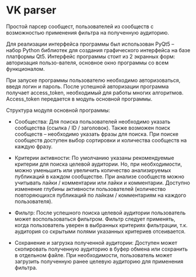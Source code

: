 # VK parser
Простой парсер сообщест, пользователей из сообществ с возможностью применения фильтра на полученную аудиторию.

Для реализации интерфейса программы был использован PyQt5 – набор Python библиотек для создания графического интерфейса на базе платформы Qt5. Интерфейс программы стоит из 2 экранных форм: авторизация пользо-вателя, основное окно программы со всем функционалом.

При запуске программы пользователю необходимо авторизоваться, введя логин и пароль. После успешной авторизации программа получает access_token, необходимый для работы многих алгоритмов. Access_token передается в модуль основной программы.


Структура модуля основной программы:

- Сообщества:
Для поиска пользователей необходимо указать сообщества (ссылка / ID / заголовок). Также возможен поиск сообществ – необходимо указать фразы для поиска. При поиске сообществ доступен выбор сортировки и количества сообществ на каждую фразу.

- Критерии активности:
По умолчанию указаны рекомендуемые критерии для поиска целевой аудитории. Но, при необходимости, можно уменьшить или увеличить количество анализируемых публикаций в каждом сообществе. При анализе сообществ можно учитывать лайки / комментарии или лайки и комментарии. Доступно изменение глубины активности пользователей (количество повторяющихся публикаций по лайкам / комментариям на каждого пользователя).

- Фильтр:
После успешного поиска целевой аудитории пользователь может воспользоваться фильтром. Фильтр следует применять, когда пользователь уверен в выбранных критериях фильтрации, т.к. аудитория со скрытыми полями указанных критериев отсеивается.

- Сохранение и загрузка полученной аудитории:
Доступен может скопировать полученную аудиторию в буфер обмена или сохранить в отдельном файле. При необходимости, пользователь может загрузить полученную ранее целевую аудиторию для применения фильтра.
